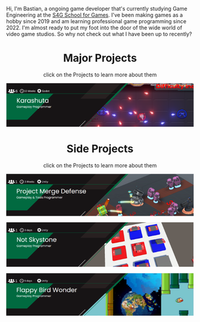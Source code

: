 Hi, I'm Bastian, a ongoing game developer that's currently studying Game Engineering at the [S4G School for Games](https://www.school4games.net/).
I've been making games as a hobby since 2019 and am learning professional game programming since 2022. I'm almost ready to put my foot into the door of the wide world of video game studios.
So why not check out what I have been up to recently?

<div align="center">
  
# Major Projects

<p> click on the Projects to learn more about them </p>

[![Karashuta](readme/KarashutaBanner.png)](https://github.com/BasKrueger/Karashuta_)
  
# Side Projects
<p> click on the Projects to learn more about them </p>

[![ProjectMergeDefense](readme/MergeDefenseBanner.png)](https://github.com/BasKrueger/MergeDefense)

[![NotSkystones](readme/NotSkystoneBanner.png)](https://github.com/BasKrueger/Not-Skystone)

[![ComingSoon](readme/FlappyBirdWonderBanner.png)](https://github.com/BasKrueger/FlappyBirdWonder/blob/main/README.md)

</div>
